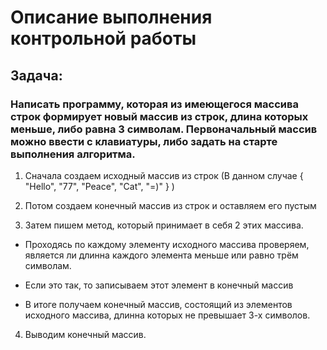 # Описание выполнения контрольной работы

## Задача:
 ### Написать программу, которая из имеющегося массива строк формирует новый массив из строк, длина которых меньше, либо равна 3 символам. Первоначальный массив можно ввести с клавиатуры, либо задать на старте выполнения алгоритма.

 1. Сначала создаем исходный массив из строк (В данном случае { "Hello", "77", "Peace", "Cat", "=)" }  )
 
 2. Потом создаем конечный массив из строк и оставляем его пустым

 3. Затем пишем метод, который принимает в себя 2 этих массива.
 * Проходясь по каждому элементу исходного массива проверяем, является ли длинна каждого элемента меньше или равно трём символам.
 
 * Если это так, то записываем этот элемент в конечный массив
 * В итоге получаем конечный массив, состоящий из элементов исходного массива, длинна которых не превышает 3-х символов.
 4. Выводим конечный массив.

 